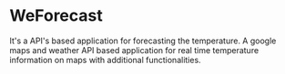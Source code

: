 # WeForecast
It's a API's based application for forecasting the temperature. A google maps and weather API based application for real time temperature information on maps with additional functionalities.
